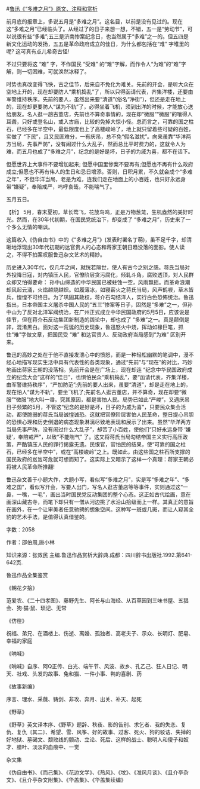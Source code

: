 #[鲁迅《“多难之月”》原文、注释和赏析](https://www.vrrw.net/wx/9675.html)

前月底的报章上，多说五月是“多难之月”。这名目，以前是没有见过的。现在这“多难之月”已经临头了。从经过了的日子来想一想，不错，五一是“劳动节”，可以说很有些“多难”;五三是济南惨案纪念日，也当然属于“多难”之一的。但五四是新文化运动的发扬，五五是革命政府成立的佳日，为什么都包括在“难” 字堆里的呢? 这可真有点儿希奇古怪!

不过只要将这 “难” 字，不作国民 “受难” 的“难”字解，而作令人“为难”的“难”字解，则一切困难，可就涣然冰释了。

时势也真改变得飞快，古之佳节，后来自不免化为难关。先前的开会，是听大众在空地上开的，现在却要防人“乘机捣乱”了，所以只得函请代表，齐集洋楼，还要由军警维持秩序。先前的要人，虽然出来要“清道”(俗名“净街”)，但还是走在地上的，现在却更要防人“谋为不轨”了，必得坐着飞机，须到出洋的时候，才能放心送给朋友。名人逛一趟古董店，先前也不算奇事情的，现在却“微服”“微服”的嚷得人耳聋，只好或登名山，或入古庙，比较的免掉大惊小怪。总而言之，可靠的国之柱石，已经多在半空中，最低限度也上了高楼峻岭了，地上就只留着些可疑的百姓，实做了 “下民”，且又民匪难分，一有庆吊，总不免“假名滋扰”。向来虽靠“华洋两方当局，先事严防”，没有闹过什么大乱子，然而总比平时费力的，这就令人为难，而五月也成了“多难之月”，纪念的是好是坏，日子的为戚为喜，都不在话下。

但愿世界上大事件不要增加起来; 但愿中国里惨案不要再有;但愿也不再有什么政府成立;但愿也不再有伟人的生日和忌日增添。否则，日积月累，不久就会成个“多难之年”，不但华洋当局，老是为难，连我们走在地面上的小百姓，也只好永远身带“嫌疑”，奉陪戒严，呜呼哀哉，不能喘气了。

五月五日。



【析】 5月，春末夏初，草长莺飞，花放鸟鸣，正是万物葱茏，生机盎然的美好时光。然而，在30年代初期，在国民党统治下，却变成了 “多难之月”，历史来了一个多么无情的嘲讽。

这篇收入《伪自由书》中的《“多难之月”》(发表时署名丁萌)，虽不足千字，却清晰地浮现出30年代初期的达官贵人的心态和蒋家王朝日趋没落的面影。使人读之，不得不拍案叹服鲁迅杂文艺术的精妙。

历史进入30年代，仅几年之间，就恍若隔世，使人有古今之别之感。蒋氏当局对外投降日寇，对内镇压人民，官僚阶层贪污腐化，倾轧斗角，腐败透顶，对人民群众却又怕得要命： 孙中山缔造的中华民国已被蛀蚀一空，风雨飘摇。而革命浪潮却风起云涌，火焰越烧越炽。如履薄冰，如寝薪火之蒋氏当局，风声鹤唳，草木皆兵，惶惶不可终日。为了巩固其政权，蒋介石勾结洋人，实行白色恐怖统治。鲁迅指出，日本帝国主义屠杀中国人民的“五三”惨案等日子，固然是“多难”之一，但孙中山为了反对北洋军阀统治，在广州正式成立中华民国政府的5月5日，应该说是佳节，但在蒋介石反动集团新制造的舆论中，却也成了 “多难”之一。真是颠倒是非，混淆黑白。面对这一荒诞的历史现象，鲁迅怒火中烧，挥动如椽巨笔，抓住“难”字做文章，把国民受 “难” 和达官贵人、反动政府当局感到“为难” 区别开来。

鲁迅的高妙之处在于他不直接发泄心中的愤怒，而是一种轻松幽默的笔调中，漫不经心地描写现实生活中具有代表性的各类现象，通过“先前”与“现在”的对比，巧妙地画出蒋家王朝的没落相。先前开会是在广场上，现在却连 “纪念中华民国政府成立的纪念大会”这样的“佳日”，也惧怕民众“乘机捣乱”，要“函请代表，齐集洋楼，由军警维持秩序”，“严加防范”;先前的要人出来，虽要“清道”，却是走在地上的，现在怕人“谋为不轨”，要坐飞机了;先前名人逛古董店，并不算奇，现在却要“微服”“微服”地大叫一番。究其原因，都是害怕人民。局势已如此“严峻”，又遇庆吊日子频繁的5月，不管这“纪念的是好是坏，日子的为戚为喜”，只要民众集会活动，都使脆弱的蒋氏当局诚惶诚恐。这就把官僚阶层害怕人民革命，整日提心吊胆的恐惧心理和历史倒退的病态现象淋漓尽致地表现和展示了出来。虽然“华洋两方当局先事严防，没有闹过什么大乱子”，却苦了小百姓，使他们“只好永远身带 ‘嫌疑’，奉陪戒严”，以致“不能喘气” 了。这又将蒋氏当局勾结帝国主义实行高压政策，严酷镇压人民的罪行揭露无遗。民恨官，官怕民的结果，使“可靠的国之柱石，已经多在半空中”，或在“高楼峻岭”之上。既如此，由这些国之柱石所支撑的国民政府的岌岌可危就可想而知了。这实际上又暗示了这样一个真理：蒋家王朝必将被人民革命所推翻!

鲁迅杂文善于小题大作，大题小写，看似写“多难之月”，实是写“多难之年”、“多难之国”，看似写开会，写要人出门，写名人逛古董店等等事件，实则通过这“一鼻，一嘴，一毛”，画出当时国民党反动集团的整个心态。这正如古代绘画，意在画深山藏古寺，而笔下却只有一僧从河边挑了水沿山拾级而上一样。其真正的意旨在画外，在一个让审美者任意驰骋的想象空间。这种写一斑或几斑，而让人窥其全豹的艺术手法，是值得认真借鉴的。

字数：2058

作者：邵伯周,唐小林

知识来源：张效民 主编.鲁迅作品赏析大辞典.成都：四川辞书出版社.1992.第641-642页.

鲁迅作品全集鉴赏

《朝花夕拾》

范爱农、《二十四孝图》、藤野先生、阿长与山海经、从百草园到三味书屋、五猖会、狗·猫·鼠、琐记、无常

《仿徨》

祝福、弟兄、在酒楼上、伤逝、离婚、孤独者、高老夫子、示众、长明灯、肥皂、幸福的家庭

《呐喊》

《呐喊》自序、阿Q正传、白光、端午节、风波、故乡、孔乙己、狂人日记、明天、社戏、头发的故事、兔和猫、一件小事、鸭的喜剧、药

《故事新编》

序言、理水、采薇、铸剑、非攻、奔月、出关、补天、起死

《野草》

《野草》英文译本序、《野草》题辞、秋夜、影的告别、求乞者、我的失恋、复仇、复仇〔其二〕、希望、雪、风筝、好的故事、过客、死火、狗的驳诘、失掉的好地狱、墓碣文、颓败线的颤动、立论、死后、这样的战士、聪明人和傻子和奴才、腊叶、淡淡的血痕中、一觉

杂文集

《伪自由书》、《而己集》、《花边文学》、《热风》、《坟》、《准风月谈》、《且介亭杂文》、《且介亭杂文附集》、《华盖集》、《华盖集续编》

